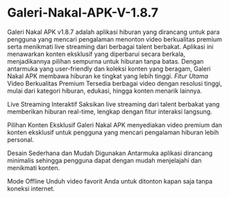 # Galeri-Nakal-APK-V-1.8.7
Galeri Nakal APK v1.8.7 adalah aplikasi hiburan yang dirancang untuk para pengguna yang mencari pengalaman menonton video berkualitas premium serta menikmati live streaming dari berbagai talent berbakat. Aplikasi ini menawarkan konten eksklusif yang diperbarui secara berkala, menjadikannya pilihan sempurna untuk hiburan tanpa batas. Dengan antarmuka yang user-friendly dan koleksi konten yang beragam, Galeri Nakal APK membawa hiburan ke tingkat yang lebih tinggi.
*Fitur Utama*
Video Berkualitas Premium
Tersedia berbagai video dengan resolusi tinggi, mulai dari kategori hiburan, edukasi, hingga konten menarik lainnya.

Live Streaming Interaktif
Saksikan live streaming dari talent berbakat yang memberikan hiburan real-time, lengkap dengan fitur interaksi langsung.

Pilihan Konten Eksklusif
Galeri Nakal APK menyediakan video premium dan konten eksklusif untuk pengguna yang mencari pengalaman hiburan lebih personal.

Desain Sederhana dan Mudah Digunakan
Antarmuka aplikasi dirancang minimalis sehingga pengguna dapat dengan mudah menjelajahi dan menikmati konten.

Mode Offline
Unduh video favorit Anda untuk ditonton kapan saja tanpa koneksi internet.
